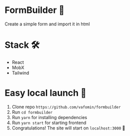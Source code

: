 # FormBuilder 📝

Create a simple form and import it in html

# Stack 🛠

- React
- MobX
- Tailwind

# Easy local launch 🚀

1. Clone repo `https://github.com/vafomin/formbuilder`
2. Run `cd formbuilder`
3. Run `yarn` for installing dependencies
4. Run `yarn start` for starting frontend
5. Congratulations! The site will start on `localhost:3000` 🎉
